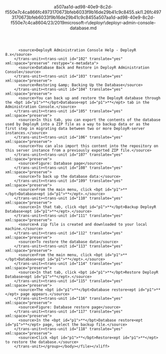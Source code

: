 <?xml version="1.0"?><xliff version="1.2" xmlns="urn:oasis:names:tc:xliff:document:1.2" xmlns:xsi="http://www.w3.org/2001/XMLSchema-instance" xsi:schemaLocation="urn:oasis:names:tc:xliff:document:1.2 xliff-core-1.2-transitional.xsd"><file datatype="xml" original="deployr-admin-console-database.md" source-language="en-US" target-language="en-US"><header><tool tool-id="mdxliff" tool-name="mdxliff" tool-version="1.0-1931010" tool-company="Microsoft" /><xliffext:skl_file_name xmlns:xliffext="urn:microsoft:content:schema:xliffextensions">a507aa1d-ad98-40e9-8c2d-f550e7c4ca866fc4973170673bfeb6033f9b16de29b41c9c8455.skl</xliffext:skl_file_name><xliffext:version xmlns:xliffext="urn:microsoft:content:schema:xliffextensions">1.2</xliffext:version><xliffext:ms.openlocfilehash xmlns:xliffext="urn:microsoft:content:schema:xliffextensions">6fc4973170673bfeb6033f9b16de29b41c9c8455</xliffext:ms.openlocfilehash><xliffext:ms.sourcegitcommit xmlns:xliffext="urn:microsoft:content:schema:xliffextensions">a507aa1d-ad98-40e9-8c2d-f550e7c4ca86</xliffext:ms.sourcegitcommit><xliffext:ms.lasthandoff xmlns:xliffext="urn:microsoft:content:schema:xliffextensions">04/23/2019</xliffext:ms.lasthandoff><xliffext:ms.openlocfilepath xmlns:xliffext="urn:microsoft:content:schema:xliffextensions">microsoft-r\deployr\deployr-admin-console-database.md</xliffext:ms.openlocfilepath></header><body><group id="content" extype="content"><trans-unit id="101" translate="yes" xml:space="preserve" restype="x-metadata">
          <source>DeployR Administration Console Help - DeployR 8.x</source>
        </trans-unit><trans-unit id="102" translate="yes" xml:space="preserve" restype="x-metadata">
          <source>Database Back and Restore in DeployR Administration Console</source>
        </trans-unit><trans-unit id="103" translate="yes" xml:space="preserve">
          <source>Restoring &amp; Backing Up the Database</source>
        </trans-unit><trans-unit id="104" translate="yes" xml:space="preserve">
          <source>You can back up and restore the DeployR database through the <bpt id="p1">**</bpt>Database<ept id="p1">**</ept> tab in the Administration Console.</source>
        </trans-unit><trans-unit id="105" translate="yes" xml:space="preserve">
          <source>In this tab, you can export the contents of the database used by DeployR into a ZIP file as a way to backup data or as the first step in migrating data between two or more DeployR-server instances.</source>
        </trans-unit><trans-unit id="106" translate="yes" xml:space="preserve">
          <source>You can also import this content into the repository on this server instance from a previously exported ZIP file.</source>
        </trans-unit><trans-unit id="107" translate="yes" xml:space="preserve">
          <source>Figure: Database page</source>
        </trans-unit><trans-unit id="108" translate="yes" xml:space="preserve">
          <source>To back up the database data:</source>
        </trans-unit><trans-unit id="109" translate="yes" xml:space="preserve">
          <source>From the main menu, click <bpt id="p1">**</bpt>Database<ept id="p1">**</ept>.</source>
        </trans-unit><trans-unit id="110" translate="yes" xml:space="preserve">
          <source>In that tab, click <bpt id="p1">**</bpt>Backup DeployR Database<ept id="p1">**</ept>.</source>
        </trans-unit><trans-unit id="111" translate="yes" xml:space="preserve">
          <source>A zip file is created and downloaded to your local machine.</source>
        </trans-unit><trans-unit id="112" translate="yes" xml:space="preserve">
          <source>To restore the database data</source>
        </trans-unit><trans-unit id="113" translate="yes" xml:space="preserve">
          <source>From the main menu, click <bpt id="p1">**</bpt>Database<ept id="p1">**</ept>.</source>
        </trans-unit><trans-unit id="114" translate="yes" xml:space="preserve">
          <source>In that tab, click <bpt id="p1">**</bpt>Restore DeployR Database<ept id="p1">**</ept>.</source>
        </trans-unit><trans-unit id="115" translate="yes" xml:space="preserve">
          <source>The <bpt id="p1">**</bpt>Database restore<ept id="p1">**</ept> page appears.</source>
        </trans-unit><trans-unit id="116" translate="yes" xml:space="preserve">
          <source>Figure: Database restore page</source>
        </trans-unit><trans-unit id="117" translate="yes" xml:space="preserve">
          <source>In the <bpt id="p1">**</bpt>Database restore<ept id="p1">**</ept> page, select the backup file.</source>
        </trans-unit><trans-unit id="118" translate="yes" xml:space="preserve">
          <source>Click <bpt id="p1">**</bpt>Restore<ept id="p1">**</ept> to restore the database.</source>
        </trans-unit></group></body></file></xliff>